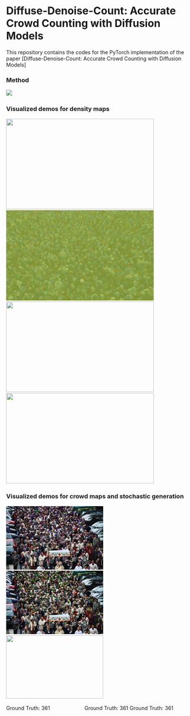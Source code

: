 # Diffuse-Denoise-Count: Accurate Crowd Counting with Diffusion Models
This repository contains the codes for the PyTorch implementation of the paper [Diffuse-Denoise-Count: Accurate Crowd Counting with Diffusion Models]

### Method
<img src="figs/flow chart.jpg" width="1000"/> 

### Visualized demos for density maps
<p float="left">
  <img src="figs/jhu 01.gif" width="400" height="245"/>
  <img src="figs/jhu 02.gif" width="400" height="245"/>
  <img src="figs/shha.gif" width="400" height="245"/>
  <img src="figs/ucf qnrf.gif" width="400" height="245"/>
</p>

### Visualized demos for crowd maps and stochastic generation
<p float="left">
  <img src="figs/gt 361.jpg" width="263" height="172"/>
  <img src="figs/trial1 349.jpg" width="263" height="172"/>
  <img src="figs/trial2 351" width="263" height="172"/>
</p>
Ground Truth: 361             &emsp;   &emsp;   &emsp;   &emsp;   &emsp;                   Ground Truth: 361 Ground Truth: 361
